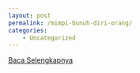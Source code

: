 ```yaml
---
layout: post
permalink: /mimpi-bunuh-diri-orang/
categories:
    - Uncategorized
---
```


[Baca Selengkapnya](/09)